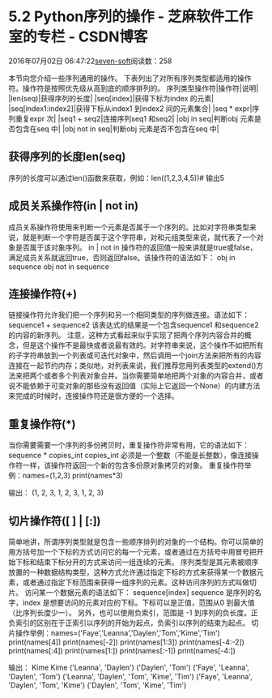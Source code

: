 
# 5.2 Python序列的操作 -  芝麻软件工作室的专栏 - CSDN博客


2016年07月02日 06:47:22[seven-soft](https://me.csdn.net/softn)阅读数：258


本节向您介绍一些序列通用的操作。
下表列出了对所有序列类型都适用的操作符。操作符是按照优先级从高到底的顺序排列的。
序列类型操作符|操作符|说明|
|len(seq)|获得序列的长度|
|seq[index]|获得下标为index 的元素|
|seq[index1:index2]|获得下标从index1 到index2 间的元素集合|
|seq * expr|序列重复expr 次|
|seq1 + seq2|连接序列seq1 和seq2|
|obj in seq|判断obj 元素是否包含在seq 中|
|obj not in seq|判断obj 元素是否不包含在seq 中|
## 获得序列的长度len(seq)
序列的长度可以通过len()函数来获取，例如：len((1,2,3,4,5))\# 输出5

## 成员关系操作符(in | not in)
成员关系操作符使用来判断一个元素是否属于一个序列的。比如对字符串类型来说，就是判断一个字符是否属于这个字符串，对和元组类型来说，就代表了一个对象是否属于该对象序列。
in | not in 操作符的返回值一般来讲就是true或false，满足成员关系就返回true，否则返回false。该操作符的语法如下：
obj in sequence
obj not in sequence
## 连接操作符(+)
链接操作符允许我们把一个序列和另一个相同类型的序列做连接。语法如下：
sequence1 + sequence2
该表达式的结果是一个包含sequence1 和sequence2 的内容的新序列。
注意，这种方式看起来似乎实现了把两个序列内容合并的概念，但是这个操作不是最快或者说最有效的。对字符串来说，这个操作不如把所有的子字符串放到一个列表或可迭代对象中，然后调用一个join方法来把所有的内容连接在一起节约内存；类似地，对列表来说，我们推荐您用列表类型的extend()方法来把两个或者多个列表对象合并。当你需要简单地把两个对象的内容合并，或者说不能依赖于可变对象的那些没有返回值（实际上它返回一个None）的内建方法来完成的时候时，连接操作符还是很方便的一个选择。
## 重复操作符(*)
当你需要需要一个序列的多份拷贝时，重复操作符非常有用，它的语法如下：
sequence * copies_int
copies_int 必须是一个整数（不能是长整数），像连接操作符一样，该操作符返回一个新的包含多份原对象拷贝的对象。
重复操作符举例：names=(1,2,3)
print(names*3)

输出：
(1, 2, 3, 1, 2, 3, 1, 2, 3)
## 切片操作符([ ] | [:])
简单地讲，所谓序列类型就是包含一些顺序排列的对象的一个结构。你可以简单的用方括号加一个下标的方式访问它的每一个元素，或者通过在方括号中用冒号把开始下标和结束下标分开的方式来访问一组连续的元素。
序列类型是其元素被顺序放置的一种数据结构类型，这种方式允许通过指定下标的方式来获得某一个数据元素，或者通过指定下标范围来获得一组序列的元素。这种访问序列的方式叫做切片。
访问某一个数据元素的语法如下：
sequence[index]
sequence 是序列的名字，index 是想要访问的元素对应的下标。下标可以是正值，范围从0 到最大值（比序列长度少一）。
另外，也可以使用负索引，范围是 -1 到序列的负长度。正负索引的区别在于正索引以序列的开始为起点，负索引以序列的结束为起点。
切片操作举例：names=('Faye','Leanna','Daylen','Tom','Kime','Tim')
print(names[4])
print(names[-2])
print(names[1:3])
print(names[-4:-2])
print(names[:4])
print(names[1:])
print(names[:-1])
print(names[-4:])

输出：
Kime
Kime
('Leanna', 'Daylen')
('Daylen', 'Tom')
('Faye', 'Leanna', 'Daylen', 'Tom')
('Leanna', 'Daylen', 'Tom', 'Kime', 'Tim')
('Faye', 'Leanna', 'Daylen', 'Tom', 'Kime')
('Daylen', 'Tom', 'Kime', 'Tim')

